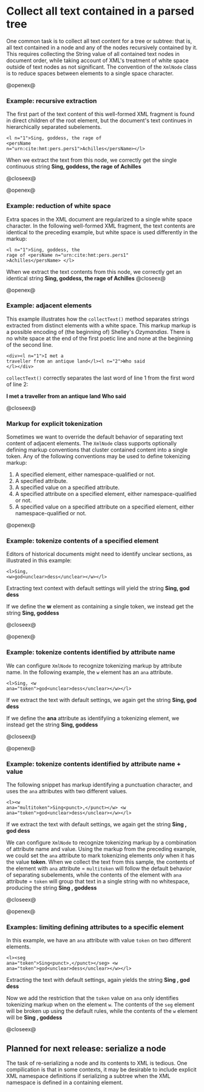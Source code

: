 
# Collect all text contained in a parsed tree

One common task is to collect all text content for a tree or subtree:  that is, all text contained in a node and any of the nodes recursively contained by it. This requires collecting the String value of all contained text nodes in document order, while taking account of XML's treatment of white space outside of text nodes as not significant. The convention of the `XmlNode` class is to reduce spaces between elements to a single space character.


@openex@

### Example: recursive extraction ###

The first part of the text content of this well-formed XML fragment is found in direct children of the root element, but the document's text continues in hierarchically separated subelements.

<code concordion:set="#il1">&lt;l n="1">Sing, goddess, the rage of &lt;persName n="urn:cite:hmt:pers.pers1">Achilles&lt;/persName>&lt;/l></code>

When we extract the text from this node, we correctly get the single continuous string <strong concordion:assertEquals="collectText(#il1)">Sing, goddess, the rage of Achilles</strong>

@closeex@



@openex@
### Example: reduction of white space ###

Extra spaces in the XML document are regularized to a single white space character. In the following well-formed XML fragment, the text contents are identical to the preceding example, but white space is used differently in the markup:


<code concordion:set="#extrawhite">&lt;l n="1">Sing, goddess, the rage of  &lt;persName     n="urn:cite:hmt:pers.pers1"       >Achilles&lt;/persName>     &lt;/l>
</code>

When we extract the text contents from this node, we correctly get an identical string <strong concordion:assertEquals="collectText(#extrawhite)">Sing, goddess, the rage of Achilles</strong>
@closeex@


@openex@
### Example: adjacent elements ###

This example illustrates how the `collectText()` method separates strings extracted from distinct elements with a white space.  This markup markup is a possible encoding of (the beginning of) Shelley's *Ozymandias*. There is no white space at the end of the first poetic line and none at the beginning of the second line.


<code concordion:set="#twolines">&lt;div>&lt;l n="1">I met a traveller from an antique land&lt;/l>&lt;l n="2">Who said &lt;/l>&lt;/div></code>


`collectText()` correctly separates the last word of line 1 from the first word of line 2:

<strong concordion:assertEquals="collectText(#twolines)">I met a traveller from an antique land Who said</strong>



@closeex@

### Markup for explicit tokenization ###

Sometimes we want to override the default behavior of separating text content of adjacent elements.  The `XmlNode` class supports optionally defining markup conventions that cluster contained content into a single token.  Any of the following conventions may be used to define tokenizing markup:

1. A specified element, either namespace-qualified or not.
2. A specified attribute.
3. A specified value on a specified attribute.
4. A specified attribute on a specified element, either namespace-qualified or not.
5.  A specified value on a specified attribute on a specified element, either namespace-qualified or not.



@openex@

### Example: tokenize contents of a specified element  ###

Editors of historical documents might need to identify unclear sections, as illustrated in this example:


<code concordion:set="#unclear">&lt;l>Sing, &lt;w>god&lt;unclear>dess&lt;/unclear>&lt;/w>&lt;/l></code>


Extracting text context with default settings will yield the string
<strong concordion:assertEquals="collectText(#unclear)">Sing, god dess</strong>


If we define the <strong concordion:set="#magicelem">w</strong> element as containing a single token, we instead get the string <strong concordion:assertEquals="collectTextByElem(#magicelem,#unclear)">Sing, goddess</strong>


@closeex@



@openex@

### Example: tokenize contents identified by attribute  name ###

We can configure `XmlNode` to recognize tokenizing markup by attribute name. In the following example, the <code>w</code> element has an `ana` attribute.

<code concordion:set="#ana">&lt;l>Sing, &lt;w ana="token">god&lt;unclear>dess&lt;/unclear>&lt;/w>&lt;/l></code>


 If we extract the text with default settings, we again get the string <strong concordion:assertEquals="collectText(#ana)">Sing, god dess</strong>


If we define the <strong concordion:set="#magicattr">ana</strong> attribute as identifyiing a tokenizing element, we instead get the string <strong concordion:assertEquals="collectTextByAttrName(#magicattr,#ana)">Sing, goddess</strong>


@closeex@



@openex@

### Example: tokenize contents identified by attribute name + value ###

The following snippet has markup identifying a punctuation character, and uses the `ana` attributes with two different values.


<code concordion:set="#anaval">&lt;l>&lt;w ana="multitoken">Sing&lt;punct>,&lt;/punct>&lt;/w> &lt;w ana="token">god&lt;unclear>dess&lt;/unclear>&lt;/w>&lt;/l></code>




 If we extract the text with default settings, we again get the string <strong concordion:assertEquals="collectText(#anaval)">Sing , god dess</strong>



 We can configure `XmlNode` to recognize tokenizing markup by a combination of attribute name and value. Using the markup from the preceding example, we could set the <code concordion:set="#magicattname">ana</code> attribute to mark tokenizing elements *only* when it has the value <strong concordion:set="#magicval">token</strong>. When we collect the text from this sample, the contents of the element with `ana` attribute = `multitoken` will follow the default behavior of separating subelements, while the contents of the element with `ana` attribute = `token` will group that text in a single string with no whitespace, producing the string <strong concordion:assertEquals="collectTextByAttrValue(#magicattname,#magicval, #anaval)">Sing , goddess</strong>


@closeex@


@openex@

### Examples: limiting defining attributes to a specific element ###

In this example, we have an `ana` attribute with value `token` on two different elements.

<code concordion:set="#anavalelem">&lt;l>&lt;seg ana="token">Sing&lt;punct>,&lt;/punct>&lt;/seg> &lt;w ana="token">god&lt;unclear>dess&lt;/unclear>&lt;/w>&lt;/l></code>


Extracting the text with default settings, again yields the string <strong concordion:assertEquals="collectText(#anavalelem)">Sing , god dess</strong>


Now we add the restriction that the `token` value on `ana` only identifies tokenizing markup when on the element `w`.  The contents of the `seg` element will be broken up using the default rules, while the contents of the `w` element will be <strong concordion:assertEquals="collectTextByAttrValueOnElem(#magicelem,#magicattname,#magicval, #anaval)">Sing , goddess</strong>



@closeex@


## Planned for next release: serialize a node

The task of re-serializing a node and its contents to XML is tedious.  One compilication is that in some contexts, it may be desirable to include explicit XML namespace definitions if serializing a subtree when the XML namespace is defined in a containing element.
